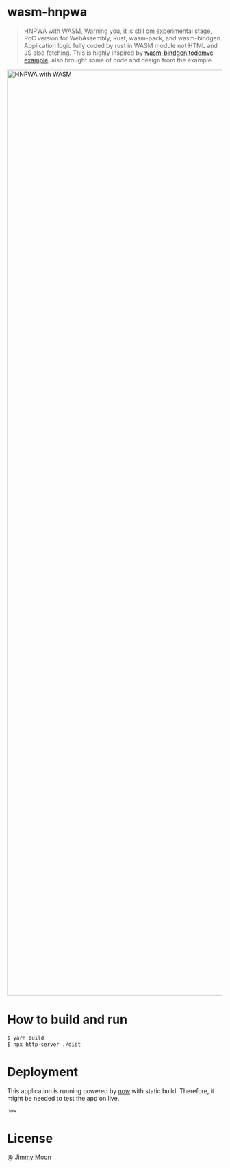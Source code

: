 # wasm-hnpwa

> HNPWA with WASM, Warning you, it is still om experimental stage, PoC version for WebAssembly, Rust, wasm-pack, and wasm-bindgen. Application logic fully coded by rust in WASM module not HTML and JS also fetching. This is highly inspired by [wasm-bindgen todomvc example](https://github.com/rustwasm/wasm-bindgen/tree/master/examples/todomvc). also brought some of code and design from the example.

<img width="2160" alt="HNPWA with WASM" src="https://user-images.githubusercontent.com/124117/62828430-2dcf1700-bc21-11e9-993e-86e096ec351a.png">

# How to build and run

```sh
$ yarn build
$ npx http-server ./dist
```

# Deployment

This application is running powered by [now](https://zeit.co/now) with static build. Therefore, it might be needed to test the app on live.

```sh
now
```

# License

@ [Jimmy Moon](jimmymoon.dev)
